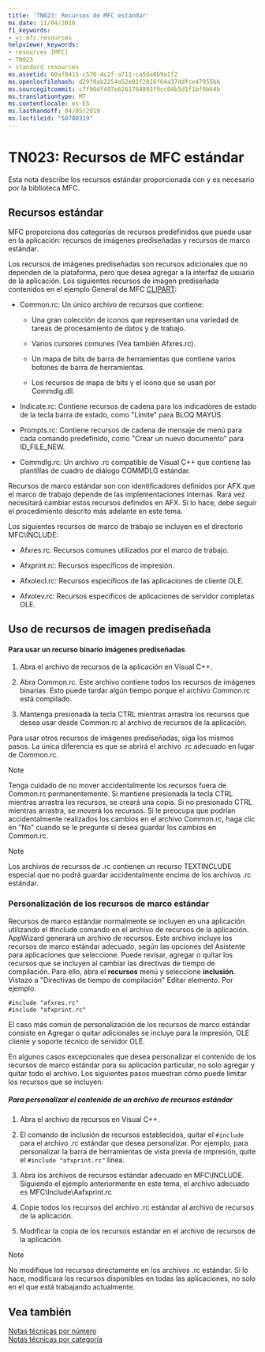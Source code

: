 ```yaml
---
title: 'TN023: Recursos de MFC estándar'
ms.date: 11/04/2016
f1_keywords:
- vc.mfc.resources
helpviewer_keywords:
- resources [MFC]
- TN023
- standard resources
ms.assetid: 60af8415-c576-4c2f-a711-ca5da0b9a1f2
ms.openlocfilehash: d29f0ab2254a52e01f2016f64a37ddfce47955bb
ms.sourcegitcommit: c7f90df497e6261764893f9cc04b5d1f1bf0b64b
ms.translationtype: MT
ms.contentlocale: es-ES
ms.lasthandoff: 04/05/2019
ms.locfileid: "58780319"
---
```

# <a name="tn023-standard-mfc-resources"></a>TN023: Recursos de MFC estándar

Esta nota describe los recursos estándar proporcionada con y es necesario por la biblioteca MFC.

## <a name="standard-resources"></a>Recursos estándar

MFC proporciona dos categorías de recursos predefinidos que puede usar en la aplicación: recursos de imágenes prediseñadas y recursos de marco estándar.

Los recursos de imágenes prediseñadas son recursos adicionales que no dependen de la plataforma, pero que desea agregar a la interfaz de usuario de la aplicación. Los siguientes recursos de imagen prediseñada contenidos en el ejemplo General de MFC [CLIPART](../overview/visual-cpp-samples.md):

- Common.rc: Un único archivo de recursos que contiene:

   - Una gran colección de iconos que representan una variedad de tareas de procesamiento de datos y de trabajo.

   - Varios cursores comunes (Vea también Afxres.rc).

   - Un mapa de bits de barra de herramientas que contiene varios botones de barra de herramientas.

   - Los recursos de mapa de bits y el icono que se usan por Commdlg.dll.

- Indicate.rc: Contiene recursos de cadena para los indicadores de estado de la tecla barra de estado, como "Límite" para BLOQ MAYÚS.

- Prompts.rc: Contiene recursos de cadena de mensaje de menú para cada comando predefinido, como "Crear un nuevo documento" para ID_FILE_NEW.

- Commdlg.rc: Un archivo .rc compatible de Visual C++ que contiene las plantillas de cuadro de diálogo COMMDLG estándar.

Recursos de marco estándar son con identificadores definidos por AFX que el marco de trabajo depende de las implementaciones internas. Rara vez necesitará cambiar estos recursos definidos en AFX. Si lo hace, debe seguir el procedimiento descrito más adelante en este tema.

Los siguientes recursos de marco de trabajo se incluyen en el directorio MFC\INCLUDE:

- Afxres.rc: Recursos comunes utilizados por el marco de trabajo.

- Afxprint.rc: Recursos específicos de impresión.

- Afxolecl.rc: Recursos específicos de las aplicaciones de cliente OLE.

- Afxolev.rc: Recursos específicos de aplicaciones de servidor completas OLE.

## <a name="using-clip-art-resources"></a>Uso de recursos de imagen prediseñada

#### <a name="to-use-a-clip-art-binary-resource"></a>Para usar un recurso binario imágenes prediseñadas

1. Abra el archivo de recursos de la aplicación en Visual C++.

1. Abra Common.rc. Este archivo contiene todos los recursos de imágenes binarias. Esto puede tardar algún tiempo porque el archivo Common.rc está compilado.

1. Mantenga presionada la tecla CTRL mientras arrastra los recursos que desea usar desde Common.rc al archivo de recursos de la aplicación.

Para usar otros recursos de imágenes prediseñadas, siga los mismos pasos. La única diferencia es que se abrirá el archivo .rc adecuado en lugar de Common.rc.

> [!NOTE]
>  Tenga cuidado de no mover accidentalmente los recursos fuera de Common.rc permanentemente. Si mantiene presionada la tecla CTRL mientras arrastra los recursos, se creará una copia. Si no presionado CTRL mientras arrastra, se moverá los recursos. Si le preocupa que podrían accidentalmente realizados los cambios en el archivo Common.rc, haga clic en "No" cuando se le pregunte si desea guardar los cambios en Common.rc.

> [!NOTE]
>  Los archivos de recursos de .rc contienen un recurso TEXTINCLUDE especial que no podrá guardar accidentalmente encima de los archivos .rc estándar.

### <a name="customizing-standard-framework-resources"></a>Personalización de los recursos de marco estándar

Recursos de marco estándar normalmente se incluyen en una aplicación utilizando el #include comando en el archivo de recursos de la aplicación. AppWizard generará un archivo de recursos. Este archivo incluye los recursos de marco estándar adecuado, según las opciones del Asistente para aplicaciones que seleccione. Puede revisar, agregar o quitar los recursos que se incluyen al cambiar las directivas de tiempo de compilación. Para ello, abra el **recursos** menú y seleccione **inclusión**. Vistazo a "Directivas de tiempo de compilación" Editar elemento. Por ejemplo:

```
#include "afxres.rc"
#include "afxprint.rc"
```

El caso más común de personalización de los recursos de marco estándar consiste en Agregar o quitar adicionales se incluye para la impresión, OLE cliente y soporte técnico de servidor OLE.

En algunos casos excepcionales que desea personalizar el contenido de los recursos de marco estándar para su aplicación particular, no solo agregar y quitar todo el archivo. Los siguientes pasos muestran cómo puede limitar los recursos que se incluyen:

##### <a name="to-customize-the-contents-of-a-standard-resource-file"></a>Para personalizar el contenido de un archivo de recursos estándar

1. Abra el archivo de recursos en Visual C++.

1. El comando de inclusión de recursos establecidos, quitar el `#include` para el archivo .rc estándar que desea personalizar. Por ejemplo, para personalizar la barra de herramientas de vista previa de impresión, quite el `#include "afxprint.rc"` línea.

1. Abra los archivos de recursos estándar adecuado en MFC\INCLUDE. Siguiendo el ejemplo anteriormente en este tema, el archivo adecuado es MFC\Include\Aafxprint.rc

1. Copie todos los recursos del archivo .rc estándar al archivo de recursos de la aplicación.

1. Modificar la copia de los recursos estándar en el archivo de recursos de la aplicación.

> [!NOTE]
>  No modifique los recursos directamente en los archivos .rc estándar. Si lo hace, modificará los recursos disponibles en todas las aplicaciones, no solo en el que está trabajando actualmente.

## <a name="see-also"></a>Vea también

[Notas técnicas por número](../mfc/technical-notes-by-number.md)<br/>
[Notas técnicas por categoría](../mfc/technical-notes-by-category.md)

